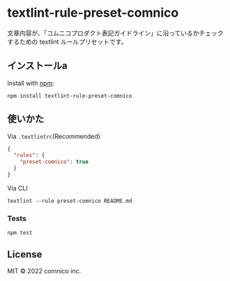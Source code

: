 # textlint-rule-preset-comnico

文章内容が、「コムニコプロダクト表記ガイドライン」に沿っているかチェックするための textlint ルールプリセットです。

## インストールa

Install with [npm](https://www.npmjs.com/):

    npm install textlint-rule-preset-comnico

## 使いかた

Via `.textlintrc`(Recommended)

```json
{
  "rules": {
    "preset-comnico": true
  }
}
```

Via CLI

```
textlint --rule preset-comnico README.md
```

### Tests

    npm test

## License

MIT © 2022 comnico inc.

